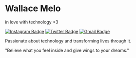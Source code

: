 # Wallace Melo

in love with technology <3


[![Instagram Badge](https://img.shields.io/badge/-@wallacegmelo-fed56c?style=flat-square&labelColor=fed56c&logo=instagram&logoColor=white&link=https://instagram.com/wallacegmelo)](https://instagram.com/wallacegmelo) 
[![Twitter Badge](https://img.shields.io/badge/-@wallacegmelo-fed56c?style=flat-square&labelColor=fed56c&logo=twitter&logoColor=white&link=https://twitter.com/wallacegmelo)](https://twitter.com/wallacegmelo) 
[![Gmail Badge](https://img.shields.io/badge/-wallacegmelo.dev@gmail.com-fed56c?style=flat-square&logo=Gmail&logoColor=white&link=mailto:wallacegmelo.dev@gmail.com)](mailto:wallacegmelo.dev@gmail.com)


Passionate about technology and transforming lives through it.

"Believe what you feel inside and give wings to your
dreams."
